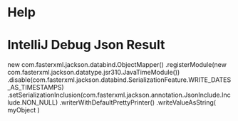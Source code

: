 # Help

# IntelliJ Debug Json Result

new com.fasterxml.jackson.databind.ObjectMapper()
	.registerModule(new com.fasterxml.jackson.datatype.jsr310.JavaTimeModule())
	.disable(com.fasterxml.jackson.databind.SerializationFeature.WRITE_DATES_AS_TIMESTAMPS)
    .setSerializationInclusion(com.fasterxml.jackson.annotation.JsonInclude.Include.NON_NULL)
    .writerWithDefaultPrettyPrinter()
    .writeValueAsString( myObject )
